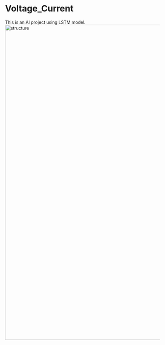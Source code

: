 # Voltage_Current
This is an AI project using LSTM model.
<img width="1536" height="1024" alt="structure" src="https://github.com/user-attachments/assets/7dea1768-182e-44ab-8eee-59ec7d37fe6f" />
